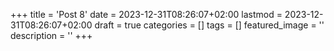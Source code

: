 +++
title = 'Post 8'
date = 2023-12-31T08:26:07+02:00
lastmod = 2023-12-31T08:26:07+02:00
draft = true
categories = []
tags = []
featured_image = ''
description = ''
+++
